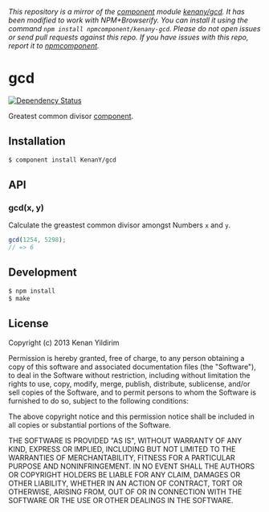 *This repository is a mirror of the [component](http://component.io) module [kenany/gcd](http://github.com/kenany/gcd). It has been modified to work with NPM+Browserify. You can install it using the command `npm install npmcomponent/kenany-gcd`. Please do not open issues or send pull requests against this repo. If you have issues with this repo, report it to [npmcomponent](https://github.com/airportyh/npmcomponent).*
# gcd

[![Dependency Status](https://gemnasium.com/KenanY/gcd.png)](https://gemnasium.com/KenanY/gcd)

Greatest common divisor [component](https://github.com/component).

## Installation

``` bash
$ component install KenanY/gcd
```

## API

### gcd(x, y)

Calculate the greastest common divisor amongst Numbers `x` and `y`.

``` javascript
gcd(1254, 5298);
// => 6
```

## Development

``` bash
$ npm install
$ make
```

## License

Copyright (c) 2013 Kenan Yildirim

Permission is hereby granted, free of charge, to any person obtaining a copy
of this software and associated documentation files (the "Software"), to deal
in the Software without restriction, including without limitation the rights
to use, copy, modify, merge, publish, distribute, sublicense, and/or sell
copies of the Software, and to permit persons to whom the Software is
furnished to do so, subject to the following conditions:

The above copyright notice and this permission notice shall be included in all
copies or substantial portions of the Software.

THE SOFTWARE IS PROVIDED "AS IS", WITHOUT WARRANTY OF ANY KIND,
EXPRESS OR IMPLIED, INCLUDING BUT NOT LIMITED TO THE WARRANTIES OF
MERCHANTABILITY, FITNESS FOR A PARTICULAR PURPOSE AND NONINFRINGEMENT.
IN NO EVENT SHALL THE AUTHORS OR COPYRIGHT HOLDERS BE LIABLE FOR ANY CLAIM,
DAMAGES OR OTHER LIABILITY, WHETHER IN AN ACTION OF CONTRACT, TORT OR
OTHERWISE, ARISING FROM, OUT OF OR IN CONNECTION WITH THE SOFTWARE OR THE USE
OR OTHER DEALINGS IN THE SOFTWARE.